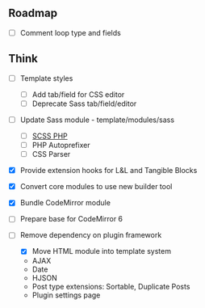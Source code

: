 
## Roadmap

- [ ] Comment loop type and fields

## Think

- [ ] Template styles
  - [ ] Add tab/field for CSS editor
  - [ ] Deprecate Sass tab/field/editor

- [ ] Update Sass module - template/modules/sass
  - [ ] [SCSS PHP](https://github.com/scssphp/scssphp)
  - [ ] PHP Autoprefixer
  - [ ] CSS Parser

- [x] Provide extension hooks for L&L and Tangible Blocks
- [x] Convert core modules to use new builder tool
- [x] Bundle CodeMirror module
- [ ] Prepare base for CodeMirror 6

- [ ] Remove dependency on plugin framework
  - [x] Move HTML module into template system
  - AJAX
  - Date
  - HJSON
  - Post type extensions: Sortable, Duplicate Posts
  - Plugin settings page

